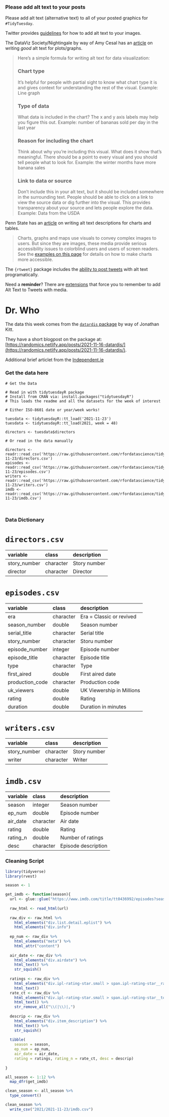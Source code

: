 ### Please add alt text to your posts

Please add alt text (alternative text) to all of your posted graphics for `#TidyTuesday`. 

Twitter provides [guidelines](https://help.twitter.com/en/using-twitter/picture-descriptions) for how to add alt text to your images.

The DataViz Society/Nightingale by way of Amy Cesal has an [article](https://medium.com/nightingale/writing-alt-text-for-data-visualization-2a218ef43f81) on writing _good_ alt text for plots/graphs.

> Here’s a simple formula for writing alt text for data visualization:
> ### Chart type
> It’s helpful for people with partial sight to know what chart type it is and gives context for understanding the rest of the visual.
> Example: Line graph
> ### Type of data
> What data is included in the chart? The x and y axis labels may help you figure this out.
> Example: number of bananas sold per day in the last year
> ### Reason for including the chart
> Think about why you’re including this visual. What does it show that’s meaningful. There should be a point to every visual and you should tell people what to look for.
> Example: the winter months have more banana sales
> ### Link to data or source
> Don’t include this in your alt text, but it should be included somewhere in the surrounding text. People should be able to click on a link to view the source data or dig further into the visual. This provides transparency about your source and lets people explore the data.
> Example: Data from the USDA

Penn State has an [article](https://accessibility.psu.edu/images/charts/) on writing alt text descriptions for charts and tables.

> Charts, graphs and maps use visuals to convey complex images to users. But since they are images, these media provide serious accessibility issues to colorblind users and users of screen readers. See the [examples on this page](https://accessibility.psu.edu/images/charts/) for details on how to make charts more accessible.

The `{rtweet}` package includes the [ability to post tweets](https://docs.ropensci.org/rtweet/reference/post_tweet.html) with alt text programatically.

Need a **reminder**? There are [extensions](https://chrome.google.com/webstore/detail/twitter-required-alt-text/fpjlpckbikddocimpfcgaldjghimjiik/related) that force you to remember to add Alt Text to Tweets with media.

# Dr. Who

The data this week comes from the [`datardis` package](https://github.com/KittJonathan/datardis/tree/main/data) by way of Jonathan Kitt.

They have a short blogpost on the package at: [https://randomics.netlify.app/posts/2021-11-16-datardis/](https://randomics.netlify.app/posts/2021-11-16-datardis/).

Additional brief articlet from the [Independent.ie](https://www.independent.ie/entertainment/doctor-who-suffers-lowest-ratings-since-2005-revival-39028919.html)

### Get the data here

```{r}
# Get the Data

# Read in with tidytuesdayR package 
# Install from CRAN via: install.packages("tidytuesdayR")
# This loads the readme and all the datasets for the week of interest

# Either ISO-8601 date or year/week works!

tuesdata <- tidytuesdayR::tt_load('2021-11-23')
tuesdata <- tidytuesdayR::tt_load(2021, week = 48)

directors <- tuesdata$directors

# Or read in the data manually

directors <- readr::read_csv('https://raw.githubusercontent.com/rfordatascience/tidytuesday/master/data/2021/2021-11-23/directors.csv')
episodes <- readr::read_csv('https://raw.githubusercontent.com/rfordatascience/tidytuesday/master/data/2021/2021-11-23/episodes.csv')
writers <- readr::read_csv('https://raw.githubusercontent.com/rfordatascience/tidytuesday/master/data/2021/2021-11-23/writers.csv')
imdb <- readr::read_csv('https://raw.githubusercontent.com/rfordatascience/tidytuesday/master/data/2021/2021-11-23/imdb.csv')



```
### Data Dictionary

# `directors.csv`

|variable     |class     |description |
|:------------|:---------|:-----------|
|story_number |character | Story number |
|director     |character | Director |

# `episodes.csv`

|variable        |class     |description |
|:---------------|:---------|:-----------|
|era             |character |Era = Classic or revived |
|season_number   |double    | Season number |
|serial_title    |character | Serial title |
|story_number    |character | Storu number |
|episode_number  |integer   | Episode number |
|episode_title   |character | Episode title |
|type            |character | Type |
|first_aired     |double    |First aired date |
|production_code |character |Production code |
|uk_viewers      |double    | UK Viewership in Millions |
|rating          |double    | Rating |
|duration        |double    | Duration in minutes|

# `writers.csv`

|variable     |class     |description |
|:------------|:---------|:-----------|
|story_number |character | Story number |
|writer       |character | Writer |

# `imdb.csv`

|variable |class     |description |
|:--------|:---------|:-----------|
|season   |integer   | Season number |
|ep_num   |double    |Episode number |
|air_date |character | Air date |
|rating   |double    | Rating|
|rating_n |double    | Number of ratings |
|desc     |character | Episode description |

### Cleaning Script

``` r
library(tidyverse)
library(rvest)

season <- 1

get_imdb <- function(season){
  url <- glue::glue("https://www.imdb.com/title/tt0436992/episodes?season={season}")
  
  raw_html <- read_html(url)
  
  raw_div <- raw_html %>% 
    html_elements("div.list.detail.eplist") %>% 
    html_elements("div.info")
  
  ep_num <- raw_div %>% 
    html_elements("meta") %>% 
    html_attr("content")
  
  air_date <- raw_div %>% 
    html_elements("div.airdate") %>% 
    html_text() %>% 
    str_squish()
  
  ratings <- raw_div %>% 
    html_elements("div.ipl-rating-star.small > span.ipl-rating-star__rating") %>% 
    html_text()
  rate_ct <- raw_div %>% 
    html_elements("div.ipl-rating-star.small > span.ipl-rating-star__total-votes")%>% 
    html_text() %>% 
    str_remove_all("\\(|\\)|,")
  
  descrip <- raw_div %>% 
    html_elements("div.item_description") %>% 
    html_text() %>% 
    str_squish()
  
  tibble(
    season = season,
    ep_num = ep_num,
    air_date = air_date,
    rating = ratings, rating_n = rate_ct, desc = descrip)
  
}

all_season <- 1:12 %>% 
  map_dfr(get_imdb)

clean_season <- all_season %>% 
  type_convert()

clean_season %>% 
  write_csv("2021/2021-11-23/imdb.csv")
```